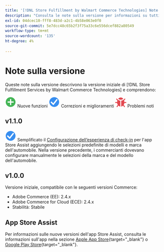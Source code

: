 ```yaml
---
title: '[!DNL Store Fulfillment by Walmart Commerce Technologies] Note sulla versione'
description: "Consulta le note sulla versione per informazioni su tutti [!DNL Store Fulfillment by Walmart Commerce Technologies] versioni."
exl-id: 04dcec10-fff8-483d-a2c1-4b58e063e0f0
source-git-commit: 5e7dcc48c65b2f3f75a33c6e556dcef882a80549
workflow-type: tm+mt
source-wordcount: '135'
ht-degree: 4%

---
```


# Note sulla versione

Queste note sulla versione descrivono la versione iniziale di [!DNL Store Fulfillment Services by Walmart Commerce Technologies] e comprendono:

![Nuovo](../assets/new.svg) Nuove funzioni
![Problema risolto](../assets/fix.svg) Correzioni e miglioramenti
![Problema noto](../assets/bug.svg) Problemi noti

## v1.1.0

![Problema risolto](../assets/fix.svg) <!-- Issue WM-x -->Semplificato il [Configurazione dell’esperienza di check-in](check-in-experience-setup.md) per l&#39;app Store Assist aggiungendo le selezioni predefinite di modelli e marca dell&#39;automobile. Nella versione precedente, i commercianti dovevano configurare manualmente le selezioni della marca e del modello dell&#39;automobile.

## v1.0.0

Versione iniziale, compatibile con le seguenti versioni Commerce:

* Adobe Commerce (EE): 2.4.x
* Adobe Commerce for Cloud (ECE): 2.4.x
* Stabilità: Stabile

## App Store Assist

Per informazioni sulle nuove versioni dell&#39;app Store Assist, consulta le informazioni sull&#39;app nella sezione [Apple App Store](https://apps.apple.com/us/app/store-assist-by-walmart/id1609281539){target=&quot;_blank&quot;} o [Google Play Store](https://play.google.com/store/apps/details?id=com.walmart.faas.storeassist){target=&quot;_blank&quot;}.
